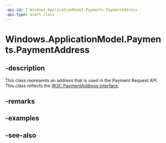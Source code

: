 ```yaml
---
-api-id: T:Windows.ApplicationModel.Payments.PaymentAddress
-api-type: winrt class
---
```


<!-- Class syntax.
public class PaymentAddress : Windows.ApplicationModel.Payments.IPaymentAddress
-->

# Windows.ApplicationModel.Payments.PaymentAddress

## -description
This class represents an address that is used in the Payment Request API. This class reflects the [W3C PaymentAddress interface](https://aka.ms/prapi#paymentaddress-interface).

## -remarks

## -examples

## -see-also